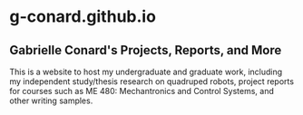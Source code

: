 # g-conard.github.io
Gabrielle Conard's Projects, Reports, and More
--------
This is a website to host my undergraduate and graduate work, including my independent study/thesis research on quadruped robots, project reports for courses such as ME 480: Mechantronics and Control Systems, and other writing samples.
